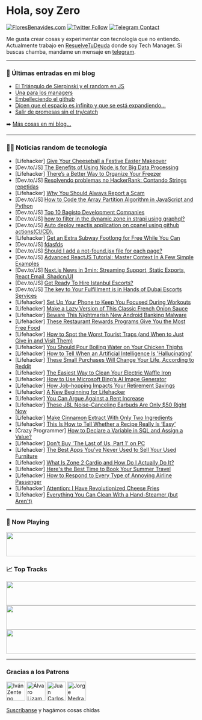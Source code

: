 # Hola, soy Zero

[![FloresBenavides.com](https://img.shields.io/website?down_message=oops&label=MiBlog&style=for-the-badge&up_message=online&url=https%3A%2F%2Ffloresbenavides.com)](https://floresbenavides.com) [![Twitter Follow](https://img.shields.io/twitter/follow/ZeroDragon?color=%231DA1F2&label=Follow&logo=twitter&logoColor=ffffff&style=for-the-badge)](https://twitter.com/zerodragon) [![Telegram Contact](https://img.shields.io/badge/escr%C3%ADbeme-ZeroDragon-%2326A5E4?style=for-the-badge&logo=telegram)](https://t.me/zerodragon)

Me gusta crear cosas y experimentar con tecnología que no entiendo.
Actualmente trabajo en [ResuelveTuDeuda](http://github.com/resuelve) donde soy Tech Manager.
Si buscas chamba, mandame un mensaje en [telegram](https://t.me/zerodragon).

---

### 📕 Últimas entradas en mi blog
<!-- BLOG-POST-LIST:START -->
- [El Triángulo de Sierpinski y el random en JS](https://floresbenavides.com/el-triangulo-de-sierpinski-y-el-random-en-js/)
- [Una para los managers](https://floresbenavides.com/una-para-los-managers/)
- [Embelleciendo el github](https://floresbenavides.com/embelleciendo-el-github/)
- [Dicen que el espacio es infinito y que se está expandiendo…](https://floresbenavides.com/dicen-que-el-espacio-es-infinito-y-que-se-esta-expandiendo/)
- [Salir de promesas sin el try/catch](https://floresbenavides.com/salir-de-promesas-sin-el-try-catch/)
<!-- BLOG-POST-LIST:END -->

➡️ [Más cosas en mi blog...](https://floresbenavides.com)

---

### 👨‍💻 Noticias random de tecnología
<!-- TECH-POSTS:START -->
- [Lifehacker] [Give Your Cheeseball a Festive Easter Makeover](https://lifehacker.com/give-your-cheeseball-a-festive-easter-makeover-1850284595)
- [Dev.to/JS] [The Benefits of Using Node.js for Big Data Processing](https://dev.to/folasayosamuel/the-benefits-of-using-nodejs-for-big-data-processing-afe)
- [Lifehacker] [There’s a Better Way to Organize Your Freezer](https://lifehacker.com/there-s-a-better-way-to-organize-your-freezer-1850284246)
- [Dev.to/JS] [Resolvendo problemas no HackerRank: Contando Strings repetidas](https://dev.to/altencirsilvajr/resolvendo-problemas-no-hackerrank-contando-strings-repetidas-16kf)
- [Lifehacker] [Why You Should Always Report a Scam](https://lifehacker.com/why-you-should-always-report-a-scam-1850282865)
- [Dev.to/JS] [How to Code the Array Partition Algorithm in JavaScript and Python](https://dev.to/nielsenjared/how-to-code-the-array-partition-algorithm-in-javascript-and-python-1m0n)
- [Dev.to/JS] [Top 10 Bagisto Development Companies](https://dev.to/mukeshram/top-10-bagisto-development-companies-64k)
- [Dev.to/JS] [how to filter in the dynamic zone in strapi using graphql?](https://dev.to/jacksonkasi/how-to-filter-in-the-dynamic-zone-in-strapi-using-graphl-4k8g)
- [Dev.to/JS] [Auto deploy reactjs application on cpanel using github actions&lpar;CI/CD&rpar;.](https://dev.to/techfortified/auto-deploy-reactjs-application-on-cpanel-using-github-actionscicd-3l74)
- [Lifehacker] [Get an Extra Subway Footlong for Free While You Can](https://lifehacker.com/get-an-extra-subway-footlong-for-free-while-you-can-1850283913)
- [Dev.to/JS] [fdasfds](https://dev.to/zawzawmyatnyein/fdasfds-42a7)
- [Dev.to/JS] [Should I add a not-found.jsx file for each page?](https://dev.to/gundogduyakici/should-i-add-a-not-foundjsx-file-for-each-page-4oo5)
- [Dev.to/JS] [Advanced ReactJS Tutorial: Master Context In A Few Simple Examples](https://dev.to/kadiemq/advanced-reactjs-tutorial-master-context-in-a-few-simple-examples-4olb)
- [Dev.to/JS] [Next.js News in 3min: Streaming Support, Static Exports, React Email, Shadcn/UI](https://dev.to/erfanebrahimnia/nextjs-weekly-report-1-streaming-support-static-exports-react-email-shadcnui-1d98)
- [Dev.to/JS] [Get Ready To Hire Istanbul Escorts?](https://dev.to/alisha2023/get-ready-to-hire-istanbul-escorts-1o7m)
- [Dev.to/JS] [The key to Your Fulfillment is in Hands of Dubai Escorts Services](https://dev.to/alisha2023/the-key-to-your-fulfillment-is-in-hands-of-dubai-escorts-services-1l45)
- [Lifehacker] [Set Up Your Phone to Keep You Focused During Workouts](https://lifehacker.com/set-up-your-phone-to-keep-you-focused-during-workouts-1850283863)
- [Lifehacker] [Make a Lazy Version of This Classic French Onion Sauce](https://lifehacker.com/make-a-lazy-version-of-this-classic-french-onion-sauce-1850283430)
- [Lifehacker] [Beware This Nightmarish New Android Banking Malware](https://lifehacker.com/beware-this-nightmarish-new-android-banking-malware-1850282946)
- [Lifehacker] [These Restaurant Rewards Programs Give You the Most Free Food](https://lifehacker.com/these-restaurant-rewards-programs-give-you-the-most-fre-1850280785)
- [Lifehacker] [How to Spot the Worst Tourist Traps &lpar;and When to Just Give in and Visit Them&rpar;](https://lifehacker.com/how-to-spot-the-worst-tourist-traps-and-when-to-just-g-1850281093)
- [Lifehacker] [You Should Pour Boiling Water on Your Chicken Thighs](https://lifehacker.com/you-should-pour-boiling-water-on-your-chicken-thighs-1850280449)
- [Lifehacker] [How to Tell When an Artificial Intelligence Is &#39;Hallucinating&#39;](https://lifehacker.com/how-to-tell-when-an-artificial-intelligence-is-hallucin-1850280001)
- [Lifehacker] [These Small Purchases Will Change Your Life, According to Reddit](https://lifehacker.com/these-small-purchases-will-change-your-life-according-1850279880)
- [Lifehacker] [The Easiest Way to Clean Your Electric Waffle Iron](https://lifehacker.com/the-easiest-way-to-clean-your-electric-waffle-iron-1850279466)
- [Lifehacker] [How to Use Microsoft Bing’s AI Image Generator](https://lifehacker.com/how-to-use-bing-s-ai-image-generator-to-make-weird-shit-1850279194)
- [Lifehacker] [How Job-hopping Impacts Your Retirement Savings](https://lifehacker.com/how-job-hopping-impacts-your-retirement-savings-1850274503)
- [Lifehacker] [A New Beginning for Lifehacker](https://lifehacker.com/a-new-beginning-for-lifehacker-1850278940)
- [Lifehacker] [You Can Argue Against a Rent Increase](https://lifehacker.com/you-can-argue-against-a-rent-increase-1850278581)
- [Lifehacker] [These JBL Noise-Canceling Earbuds Are Only $50 Right Now](https://lifehacker.com/these-jbl-noise-canceling-earbuds-are-only-50-right-no-1850278993)
- [Lifehacker] [Make Cinnamon Extract With Only Two Ingredients](https://lifehacker.com/make-cinnamon-extract-with-only-two-ingredients-1850278864)
- [Lifehacker] [This Is How to Tell Whether a Recipe Really Is ‘Easy’](https://lifehacker.com/this-is-how-to-tell-whether-a-recipe-really-is-easy-1850277957)
- [Crazy Programmer] [How to Declare a Variable in SQL and Assign a Value?](https://www.thecrazyprogrammer.com/2023/03/how-to-declare-a-variable-in-sql.html)
- [Lifehacker] [Don&#39;t Buy &#39;The Last of Us, Part 1&#39; on PC](https://lifehacker.com/dont-buy-the-last-of-us-part-1-on-pc-1850278163)
- [Lifehacker] [The Best Apps You’ve Never Used to Sell Your Used Furniture](https://lifehacker.com/the-best-apps-you-ve-never-used-to-sell-your-used-furni-1850278382)
- [Lifehacker] [What Is Zone 2 Cardio and How Do I Actually Do It?](https://lifehacker.com/what-is-zone-2-cardio-and-how-do-i-actually-do-it-1850275966)
- [Lifehacker] [Here&#39;s the Best Time to Book Your Summer Travel](https://lifehacker.com/heres-the-best-time-to-book-your-summer-travel-1850273155)
- [Lifehacker] [How to Respond to Every Type of Annoying Airline Passenger](https://lifehacker.com/how-to-respond-to-every-type-of-annoying-airline-passen-1850277050)
- [Lifehacker] [Attention: I Have Revolutionized Cheese Fries](https://lifehacker.com/attention-i-have-revolutionized-cheese-fries-1850276074)
- [Lifehacker] [Everything You Can Clean With a Hand-Steamer &lpar;but Aren&#39;t&rpar;](https://lifehacker.com/everything-you-can-clean-with-a-hand-steamer-but-arent-1850275364)<!-- TECH-POSTS:END -->

---

### 🎵 Now Playing
<a href="https://spotify-now-playing-dun.vercel.app/now-playing?open"><img src="https://spotify-now-playing-dun.vercel.app/now-playing" width="540" height="64"></a>

### 📈 Top Tracks
<a href="https://spotify-now-playing-dun.vercel.app/top-tracks?i=1&open"><img src="https://spotify-now-playing-dun.vercel.app/top-tracks?i=1" width="540" height="64"></a>
<a href="https://spotify-now-playing-dun.vercel.app/top-tracks?i=2&open"><img src="https://spotify-now-playing-dun.vercel.app/top-tracks?i=2" width="540" height="64"></a>
<a href="https://spotify-now-playing-dun.vercel.app/top-tracks?i=3&open"><img src="https://spotify-now-playing-dun.vercel.app/top-tracks?i=3" width="540" height="64"></a>

---

### Gracias a los Patrons
[<img src="https://avatars.githubusercontent.com/u/243380?v=4" alt="Iván Zenteno" width="50px">](https://github.com/k001) [<img src="https://avatars.githubusercontent.com/u/19955639?v=4" alt="Álvaro Lizama" width="50px">](https://github.com/alvarolizama) [<img src="https://avatars.githubusercontent.com/u/2718753?v=4" alt="Juan Carlos Ruiz" width="50px">](https://github.com/JuanCrg90) [<img src="https://avatars.githubusercontent.com/u/37025?v=4" alt="Jorge Medrano" width="50px">](https://github.com/h1pp1e) 

[Suscríbanse](https://www.patreon.com/zerodragon) y hagámos cosas chidas
